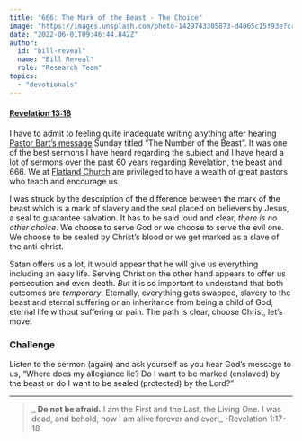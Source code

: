 ```yaml
---
title: "666: The Mark of the Beast - The Choice"
image: "https://images.unsplash.com/photo-1429743305873-d4065c15f93e?crop=entropy&cs=srgb&fm=jpg&ixid=Mnw5NjYxfDB8MXxzZWFyY2h8MTB8fFRydXRofGVufDB8fHx8MTYxODIzNjM3Mw&ixlib=rb-1.2.1&q=85"
date: "2022-06-01T09:46:44.842Z"
author:
  id: "bill-reveal"
  name: "Bill Reveal"
  role: "Research Team"
topics:
  - "devotionals"
---
```

#### [Revelation 13:18][1]
I have to admit to feeling quite inadequate writing anything after hearing [Pastor Bart’s message][2] Sunday titled “The Number of the Beast”. It was one of the best sermons I have heard regarding the subject and I have heard a lot of sermons over the past 60 years regarding Revelation, the beast and 666. We at [Flatland Church][3] are privileged to have a wealth of great pastors who teach and encourage us.

I was struck by the description of the difference between the mark of the beast which is a mark of slavery and the seal placed on believers by Jesus, a seal to guarantee salvation. It has to be said loud and clear, _there is no other choice_. We choose to serve God or we choose to serve the evil one. We choose to be sealed by Christ’s blood or we get marked as a slave of the anti-christ.

Satan offers us a lot, it would appear that he will give us everything including an easy life. Serving Christ on the other hand appears to offer us persecution and even death. _But_ it is so important to understand that both outcomes are _temporary_. Eternally, everything gets swapped, slavery to the beast and eternal suffering or an inheritance from being a child of God, eternal life without suffering or pain. The path is clear, choose Christ, let’s move!

### Challenge
Listen to the sermon (again) and ask yourself as you hear God’s message to us, “Where does my allegiance lie? Do I want to be marked (enslaved) by the beast or do I want to be sealed (protected) by the Lord?”

----
> _ **Do not be afraid.** I am the First and the Last, the Living One. I was dead, and behold, now I am alive forever and ever!_ -Revelation 1:17-18

[1]: https://biblehub.com/niv/revelation/13-18.htm
[2]: https://flatlandchurch.com/sermons/
[3]: https://flatlandchurch.com/
